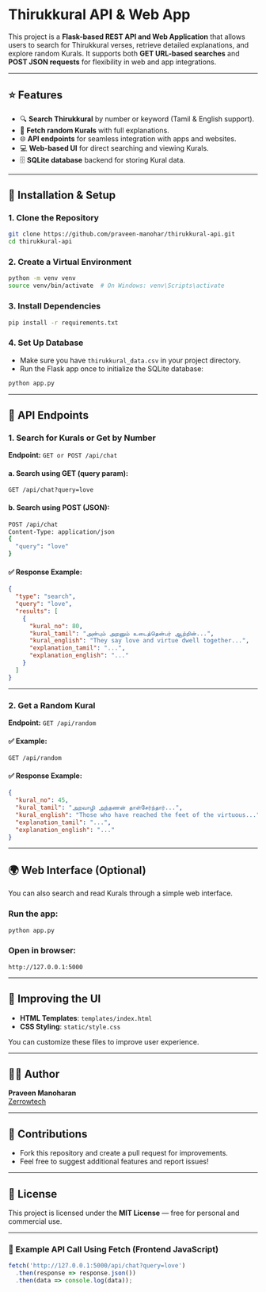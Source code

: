 # Thirukkural API & Web App

This project is a **Flask-based REST API and Web Application** that allows users to search for Thirukkural verses, retrieve detailed explanations, and explore random Kurals. It supports both **GET URL-based searches** and **POST JSON requests** for flexibility in web and app integrations.

---

## ⭐️ Features

- 🔍 **Search Thirukkural** by number or keyword (Tamil & English support).
- 🎲 **Fetch random Kurals** with full explanations.
- 🌐 **API endpoints** for seamless integration with apps and websites.
- 💻 **Web-based UI** for direct searching and viewing Kurals.
- 🗄️ **SQLite database** backend for storing Kural data.

---

## 🚀 Installation & Setup

### 1. Clone the Repository

```bash
git clone https://github.com/praveen-manohar/thirukkural-api.git
cd thirukkural-api
```

### 2. Create a Virtual Environment

```bash
python -m venv venv
source venv/bin/activate  # On Windows: venv\Scripts\activate
```

### 3. Install Dependencies

```bash
pip install -r requirements.txt
```

### 4. Set Up Database

- Make sure you have `thirukkural_data.csv` in your project directory.
- Run the Flask app once to initialize the SQLite database:

```bash
python app.py
```

---

## 📡 API Endpoints

### 1. **Search for Kurals or Get by Number**

**Endpoint:** `GET or POST /api/chat`

#### a. Search using GET (query param):

```
GET /api/chat?query=love
```

#### b. Search using POST (JSON):

```bash
POST /api/chat
Content-Type: application/json
{
  "query": "love"
}
```

#### ✅ **Response Example:**

```json
{
  "type": "search",
  "query": "love",
  "results": [
    {
      "kural_no": 80,
      "kural_tamil": "அன்பும் அறனும் உடைத்தென்பர் ஆற்றின்...",
      "kural_english": "They say love and virtue dwell together...",
      "explanation_tamil": "...",
      "explanation_english": "..."
    }
  ]
}
```

---

### 2. **Get a Random Kural**

**Endpoint:** `GET /api/random`

#### ✅ **Example:**

```
GET /api/random
```

#### ✅ **Response Example:**

```json
{
  "kural_no": 45,
  "kural_tamil": "அறவாழி அந்தணன் தாள்சேர்ந்தார்...",
  "kural_english": "Those who have reached the feet of the virtuous...",
  "explanation_tamil": "...",
  "explanation_english": "..."
}
```

---

## 🌍 Web Interface (Optional)

You can also search and read Kurals through a simple web interface.

### Run the app:

```bash
python app.py
```

### Open in browser:

```
http://127.0.0.1:5000
```

---

## 🎨 Improving the UI

- **HTML Templates**: `templates/index.html`
- **CSS Styling**: `static/style.css`

You can customize these files to improve user experience.

---

## 🧑‍💻 Author
**Praveen Manoharan**  
[Zerrowtech](https://zerrowtech.com/praveen-manoharan/)

---

## 🤝 Contributions

- Fork this repository and create a pull request for improvements.
- Feel free to suggest additional features and report issues!

---

## 📜 License

This project is licensed under the **MIT License** — free for personal and commercial use.

---

### 🔗 Example API Call Using Fetch (Frontend JavaScript)

```javascript
fetch('http://127.0.0.1:5000/api/chat?query=love')
  .then(response => response.json())
  .then(data => console.log(data));
